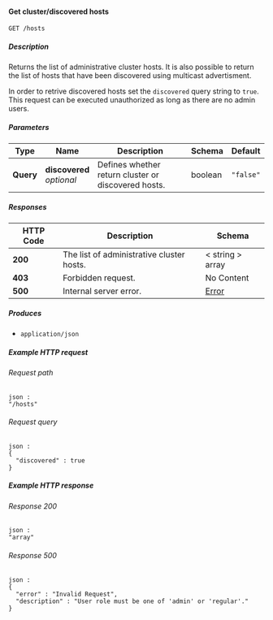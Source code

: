 
<a name="get_hosts"></a>
#### Get cluster/discovered hosts
```
GET /hosts
```


##### Description
Returns the list of administrative cluster hosts. It is also possible to
return the list of hosts that have been discovered using multicast 
advertisment.

In order to retrive discovered hosts set the `discovered` query string to
`true`. This request can be executed unauthorized as long as there are
no admin users.


##### Parameters

|Type|Name|Description|Schema|Default|
|---|---|---|---|---|
|**Query**|**discovered**  <br>*optional*|Defines whether return cluster or discovered hosts.|boolean|`"false"`|


##### Responses

|HTTP Code|Description|Schema|
|---|---|---|
|**200**|The list of administrative cluster hosts.|< string > array|
|**403**|Forbidden request.|No Content|
|**500**|Internal server error.|[Error](../definitions/Error.md#error)|


##### Produces

* `application/json`


##### Example HTTP request

###### Request path
```
json :
"/hosts"
```


###### Request query
```
json :
{
  "discovered" : true
}
```


##### Example HTTP response

###### Response 200
```
json :
"array"
```


###### Response 500
```
json :
{
  "error" : "Invalid Request",
  "description" : "User role must be one of 'admin' or 'regular'."
}
```



